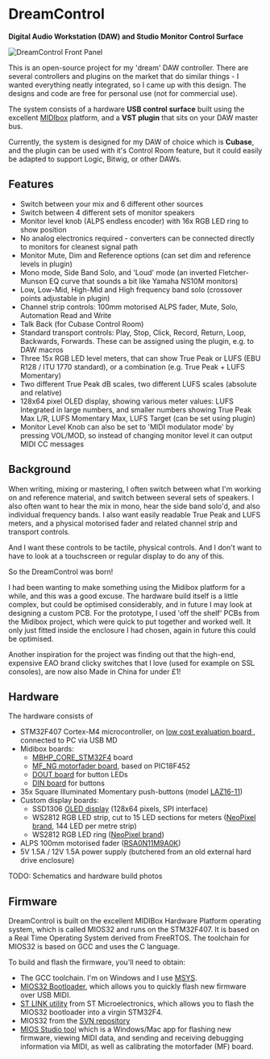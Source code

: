 # DreamControl
**Digital Audio Workstation (DAW) and Studio Monitor Control Surface**

![DreamControl Front Panel](https://i.imgur.com/ogYC02I.png)

This is an open-source project for my 'dream' DAW controller. There are several controllers and plugins on the market that do similar things - I wanted everything neatly integrated, so I came up with this design. The designs and code are free for personal use (not for commercial use).

The system consists of a hardware **USB control surface** built using the excellent [MIDIbox](http://www.ucapps.de/) platform, and a **VST plugin** that sits on your DAW master bus.

Currently, the system is designed for my DAW of choice which is **Cubase**, and the plugin can be used with it's Control Room feature, but it could easily be adapted to support Logic, Bitwig, or other DAWs.

## Features
 - Switch between your mix and 6 different other sources
 - Switch between 4 different sets of monitor speakers
 - Monitor level knob (ALPS endless encoder) with 16x RGB LED ring to show position
 - No analog electronics required - converters can be connected directly to monitors for cleanest signal path
 - Monitor Mute, Dim and Reference options (can set dim and reference levels in plugin)
 - Mono mode, Side Band Solo, and 'Loud' mode (an inverted Fletcher-Munson EQ curve that sounds a bit like Yamaha NS10M monitors)
 - Low, Low-Mid, High-Mid and High frequency band solo (crossover points adjustable in plugin)
 - Channel strip controls: 100mm motorised ALPS fader, Mute, Solo, Automation Read and Write
 - Talk Back (for Cubase Control Room)
 - Standard transport controls: Play, Stop, Click, Record, Return, Loop, Backwards, Forwards. These can be assigned using the plugin, e.g. to DAW macros
 - Three 15x RGB LED level meters, that can show True Peak or LUFS (EBU R128 / ITU 1770 standard), or a combination (e.g. True Peak + LUFS Momentary)
 - Two different True Peak dB scales, two different LUFS scales (absolute and relative)
 - 128x64 pixel OLED display, showing various meter values: LUFS Integrated in large numbers, and smaller numbers showing True Peak Max L/R, LUFS Momentary Max, LUFS Target (can be set using plugin)
- Monitor Level Knob can also be set to 'MIDI modulator mode' by pressing VOL/MOD, so instead of changing monitor level it can output MIDI CC messages
## Background
When writing, mixing or mastering, I often switch between what I'm working on and reference material, and switch between several sets of speakers. I also often want to hear the mix in mono, hear the side band solo'd, and also individual frequency bands. I also want easily readable True Peak and LUFS meters, and a physical motorised fader and related channel strip and transport controls.

And I want these controls to be tactile, physical controls. And I don't want to have to look at a touchscreen or regular display to do any of this.

So the DreamControl was born!

I had been wanting to make something using the Midibox platform for a while, and this was a good excuse. The hardware build itself is a little complex, but could be optimised considerably, and in future I may look at designing a custom PCB. For the prototype, I used 'off the shelf' PCBs from the Midibox project, which were quick to put together and worked well. It only just fitted inside the enclosure I had chosen, again in future this could be optimised.

Another inspiration for the project was finding out that the high-end, expensive EAO brand clicky switches that I love (used for example on SSL consoles), are now also Made in China for under £1!
## Hardware
The hardware consists of
 - STM32F407 Cortex-M4 microcontroller, on [low cost evaluation board
](https://www.st.com/en/evaluation-tools/stm32f4discovery.html), connected to PC via USB MD
 - Midibox boards:
	 - [MBHP_CORE_STM32F4](http://www.ucapps.de/mbhp_core_stm32f4.html) board
	 - [MF_NG motorfader board](http://www.ucapps.de/mbhp_mf_ng.html), based on PIC18F452
	 - [DOUT board](http://www.ucapps.de/mbhp_dout.html) for button LEDs
	 - [DIN board](http://www.ucapps.de/mbhp_din.html) for buttons
 - 35x Square Illuminated Momentary push-buttons (model [LAZ16-11](https://www.ebay.co.uk/itm/Square-micro-button-LAZ16-11-self-lock-no-lamp-button-switch-3-foot-diameter16mm-/162438920326))
 - Custom display boards:
	 - SSD1306 [OLED display](https://www.amazon.co.uk/SSD1306-128x64-Display-Module-Electronics/dp/B00KCM9JMG) (128x64 pixels, SPI interface)
	 - WS2812 RGB LED strip, cut to 15 LED sections for meters ([NeoPixel brand](https://www.adafruit.com/product/1507), 144 LED per metre strip)
	 - WS2812 RGB LED ring ([NeoPixel brand](https://www.adafruit.com/product/1463))
 - ALPS 100mm motorised fader ([RSA0N11M9A0K](https://www.reichelt.com/de/en/alps-rsa0n-studio-fader-motor-and-touch-sense-10k-rsa0n11m9-lin10k-p73884.html?ARTICLE=73884&&r=1))
 - 5V 1.5A / 12V 1.5A power supply (butchered from an old external hard drive enclosure)

TODO: Schematics and hardware build photos

## Firmware
DreamControl is built on the excellent MIDIBox Hardware Platform operating system, which is called MIOS32 and runs on the STM32F407. It is based on a Real Time Operating System derived from FreeRTOS. The toolchain for MIOS32 is based on GCC and uses the C language.

To build and flash the firmware, you'll need to obtain:

 - The GCC toolchain. I'm on Windows and I use [MSYS](http://www.mingw.org/wiki/MSYS).
 - [MIOS32 Bootloader](http://www.ucapps.de/mios32_download.html), which allows you to quickly flash new firmware over USB MIDI.
 - [ST LINK utility](https://www.st.com/en/development-tools/st-link-v2.html) from ST Microelectronics, which allows you to flash the MIOS32 bootloader into a virgin STM32F4.
 - MIOS32 from the [SVN repository](http://svnmios.midibox.org/listing.php?repname=svn.mios32&path=/trunk/) 
 - [MIOS Studio tool](http://www.ucapps.de/mios_studio.html) which is a Windows/Mac app for flashing new firmware, viewing MIDI data, and sending and receiving debugging information via MIDI, as well as calibrating the motorfader (MF) board.

<!--stackedit_data:
eyJoaXN0b3J5IjpbMTg5MDA4NTUyOCwxMjIzODk5NDk4LDExOT
Q2NDE3NTksMzQ2MjkxNDcsLTE3ODk4NDgwMzcsMzU3NTE3NzA2
LC0xNTIwMDYzN119
-->